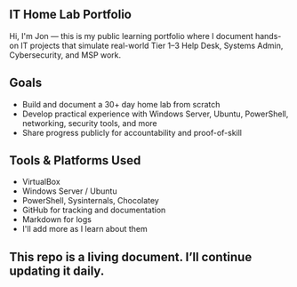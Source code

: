 ## IT Home Lab Portfolio

Hi, I'm Jon — this is my public learning portfolio where I document hands-on IT projects that simulate real-world Tier 1–3 Help Desk, Systems Admin, Cybersecurity, and MSP work.

## Goals
- Build and document a 30+ day home lab from scratch
- Develop practical experience with Windows Server, Ubuntu, PowerShell, networking, security tools, and more
- Share progress publicly for accountability and proof-of-skill

## Tools & Platforms Used
- VirtualBox
- Windows Server / Ubuntu
- PowerShell, Sysinternals, Chocolatey
- GitHub for tracking and documentation
- Markdown for logs
- I'll add more as I learn about them

## This repo is a living document. I’ll continue updating it daily.
